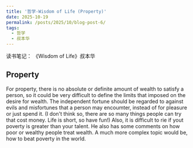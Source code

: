 ```yaml
---
title: '哲学-Wisdom of Life (Property)'
date: 2025-10-19
permalink: /posts/2025/10/blog-post-6/
tags:
  - 哲学
  - 叔本华
---
```


读书笔记： 《Wisdom of Life》叔本华


Property
-----
For property, there is no absolute or definite amount of wealth to satisfy a person, so it could be very difficult to define the limits that imposed on the desire for wealth. The independent fortune should be regarded to against evils and misfortunes that a person may encoumter, instead of for pleasure or just spend it. (I don't think so, there are so many things people can try that cost money. Life is short, so have fun!) Also, it is difficult to rie if yout poverty is greater than your talent. He also has some comments on how poor or wealthy people treat wealth. A much more complex topic would be, how to beat poverty in the world. 

